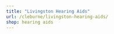 ```yaml
---
title: "Livingston Hearing Aids"
url: /cleburne/livingston-hearing-aids/
shop: hearing aids
---
```

